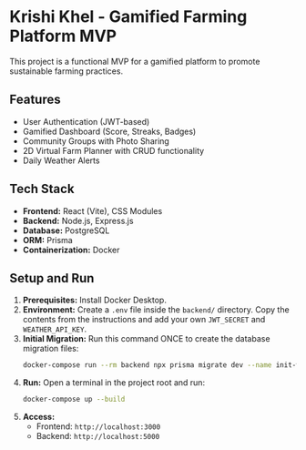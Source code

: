# Krishi Khel - Gamified Farming Platform MVP

This project is a functional MVP for a gamified platform to promote sustainable farming practices.

## Features
- User Authentication (JWT-based)
- Gamified Dashboard (Score, Streaks, Badges)
- Community Groups with Photo Sharing
- 2D Virtual Farm Planner with CRUD functionality
- Daily Weather Alerts

## Tech Stack
- **Frontend:** React (Vite), CSS Modules
- **Backend:** Node.js, Express.js
- **Database:** PostgreSQL
- **ORM:** Prisma
- **Containerization:** Docker

## Setup and Run

1.  **Prerequisites:** Install Docker Desktop.
2.  **Environment:** Create a `.env` file inside the `backend/` directory. Copy the contents from the instructions and add your own `JWT_SECRET` and `WEATHER_API_KEY`.
3.  **Initial Migration:** Run this command ONCE to create the database migration files:
    ```bash
    docker-compose run --rm backend npx prisma migrate dev --name init-with-badges
    ```
4.  **Run:** Open a terminal in the project root and run:
    ```bash
    docker-compose up --build
    ```
5.  **Access:**
    -   Frontend: `http://localhost:3000`
    -   Backend: `http://localhost:5000`